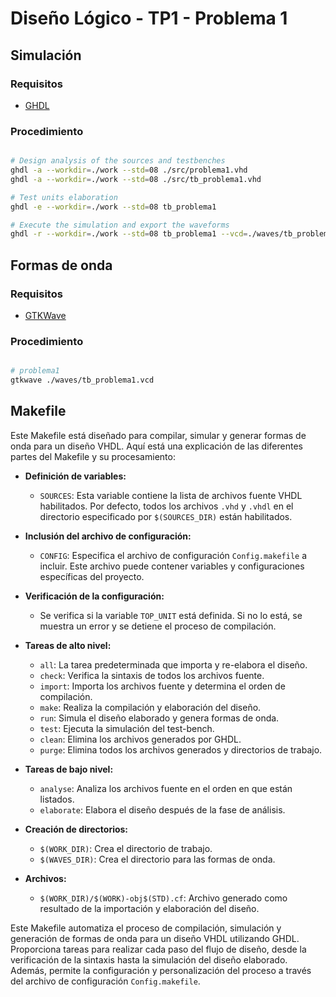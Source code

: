 # Diseño Lógico - TP1 - Problema 1

## Simulación

### Requisitos

- [GHDL](http://ghdl.free.fr/)

### Procedimiento

```bash

# Design analysis of the sources and testbenches
ghdl -a --workdir=./work --std=08 ./src/problema1.vhd
ghdl -a --workdir=./work --std=08 ./src/tb_problema1.vhd

# Test units elaboration
ghdl -e --workdir=./work --std=08 tb_problema1

# Execute the simulation and export the waveforms
ghdl -r --workdir=./work --std=08 tb_problema1 --vcd=./waves/tb_problema1.vcd --stop-time=100ns

```

## Formas de onda

### Requisitos

- [GTKWave](http://gtkwave.sourceforge.net/)

### Procedimiento

```bash 

# problema1
gtkwave ./waves/tb_problema1.vcd

```
## Makefile

Este Makefile está diseñado para compilar, simular y generar formas de onda para un diseño VHDL. Aquí está una explicación de las diferentes partes del Makefile y su procesamiento:

- **Definición de variables:**
    
    - `SOURCES`: Esta variable contiene la lista de archivos fuente VHDL habilitados. Por defecto, todos los archivos `.vhd` y `.vhdl` en el directorio especificado por `$(SOURCES_DIR)` están habilitados.
- **Inclusión del archivo de configuración:**
    
    - `CONFIG`: Especifica el archivo de configuración `Config.makefile` a incluir. Este archivo puede contener variables y configuraciones específicas del proyecto.
- **Verificación de la configuración:**
    
    - Se verifica si la variable `TOP_UNIT` está definida. Si no lo está, se muestra un error y se detiene el proceso de compilación.
- **Tareas de alto nivel:**
    
    - `all`: La tarea predeterminada que importa y re-elabora el diseño.
    - `check`: Verifica la sintaxis de todos los archivos fuente.
    - `import`: Importa los archivos fuente y determina el orden de compilación.
    - `make`: Realiza la compilación y elaboración del diseño.
    - `run`: Simula el diseño elaborado y genera formas de onda.
    - `test`: Ejecuta la simulación del test-bench.
    - `clean`: Elimina los archivos generados por GHDL.
    - `purge`: Elimina todos los archivos generados y directorios de trabajo.
- **Tareas de bajo nivel:**
    
    - `analyse`: Analiza los archivos fuente en el orden en que están listados.
    - `elaborate`: Elabora el diseño después de la fase de análisis.
- **Creación de directorios:**
    
    - `$(WORK_DIR)`: Crea el directorio de trabajo.
    - `$(WAVES_DIR)`: Crea el directorio para las formas de onda.
- **Archivos:**
    
    - `$(WORK_DIR)/$(WORK)-obj$(STD).cf`: Archivo generado como resultado de la importación y elaboración del diseño.

Este Makefile automatiza el proceso de compilación, simulación y generación de formas de onda para un diseño VHDL utilizando GHDL. Proporciona tareas para realizar cada paso del flujo de diseño, desde la verificación de la sintaxis hasta la simulación del diseño elaborado. Además, permite la configuración y personalización del proceso a través del archivo de configuración `Config.makefile`.
